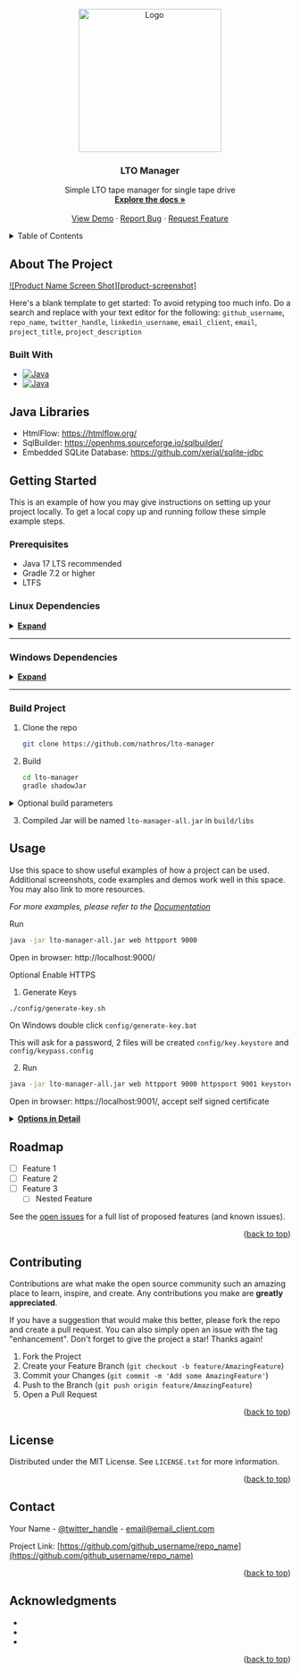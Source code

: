 <div id="top"></div>

<br />
<div align="center">
  <a href="https://github.com/nathros/lto-manager/">
    <img src="https://raw.githubusercontent.com/nathros/lto-manager/main/src/main/resources/lto/manager/web/assets/img/favico.svg" alt="Logo" width="256">
  </a>

<h3 align="center">LTO Manager</h3>

  <p align="center">
    Simple LTO tape manager for single tape drive
    <br />
    <a href="https://github.com/nathros/lto-manager"><strong>Explore the docs »</strong></a>
    <br />
    <br />
    <a href="https://github.com/nathros/lto-manager">View Demo</a>
    ·
    <a href="https://github.com/nathros/lto-manager/issues">Report Bug</a>
    ·
    <a href="https://github.com/nathros/lto-manager/issues">Request Feature</a>
  </p>
</div>



<!-- TABLE OF CONTENTS -->
<details>
  <summary>Table of Contents</summary>
  <ol>
    <li>
      <a href="#about-the-project">About The Project</a>
      <ul>
        <li><a href="#built-with">Built With</a></li>
      </ul>
    </li>
    <li>
      <a href="#getting-started">Getting Started</a>
      <ul>
        <li><a href="#prerequisites">Prerequisites</a></li>
        <li><a href="#installation">Installation</a></li>
      </ul>
    </li>
    <li><a href="#usage">Usage</a></li>
    <li><a href="#roadmap">Roadmap</a></li>
    <li><a href="#contributing">Contributing</a></li>
    <li><a href="#license">License</a></li>
    <li><a href="#contact">Contact</a></li>
    <li><a href="#acknowledgments">Acknowledgments</a></li>
  </ol>
</details>



<!-- ABOUT THE PROJECT -->
## About The Project

[![Product Name Screen Shot][product-screenshot]](https://example.com)

Here's a blank template to get started: To avoid retyping too much info. Do a search and replace with your text editor for the following: `github_username`, `repo_name`, `twitter_handle`, `linkedin_username`, `email_client`, `email`, `project_title`, `project_description`

### Built With

* [![Java][java-17]][java-17-url]
* [![Java][gradle]][gradle-url]

## Java Libraries
* HtmlFlow: https://htmlflow.org/
* SqlBuilder: https://openhms.sourceforge.io/sqlbuilder/
* Embedded SQLite Database: https://github.com/xerial/sqlite-jdbc

## Getting Started
This is an example of how you may give instructions on setting up your project locally.
To get a local copy up and running follow these simple example steps.

### Prerequisites
* Java 17 LTS recommended
* Gradle 7.2 or higher
* LTFS

### Linux Dependencies
<details>
<summary><u><b>Expand</b></u></summary>

### Install Java
```sh
sudo apt-get update
sudo apt-get install openjdk-17-jdk openjdk-17-jre
```
These commands apply to Debian and derivatives such as Ubuntu

### Install LTFS
Make sure your tape drive is visible, if this returns nothing then check cables / system configuration
```sh
ls /dev/ | grep nst
```
Compile and install: https://github.com/LinearTapeFileSystem/ltfs

Ubuntu 18.04 and 20.04
```sh
sudo apt-get update
sudo apt-get install libicu-dev libfuse-dev libxml2-dev uuid-dev libperl-dev libsnmp-perl
sudo apt install snapd
sudo snap install net-snmp

export USR=$(whoami)
sudo mkdir /opt/ltfs
sudo chown $USR /opt/ltfs
cd /opt/ltfs
git clone https://github.com/LinearTapeFileSystem/ltfs
mv ltfs/{.[!.],}* /opt/ltfs/

./autogen.sh
./configure
make
sudo make install

#if you run ltfs now it will complain that libraries are missing - the fix
export LD_LIBRARY_PATH=$LD_LIBRARY_PATH:/opt/ltfs/src/libltfs/.libs/
echo export LD_LIBRARY_PATH=$LD_LIBRARY_PATH:/opt/ltfs/src/libltfs/.libs/ >> ~/.bashrc

ltfs # test command
```

### Install Gradle
```sh
export USR=$(whoami)
sudo mkdir /opt/gradle
sudo chown $USR /opt/gradle
cd /opt/gradle
wget https://services.gradle.org/distributions/gradle-7.2-bin.zip
unzip gradle-7.2-bin.zip
rm gradle-7.2-bin.zip
echo export PATH=$PATH:/opt/gradle/bin >> ~/.bashrc
export PATH=$PATH:/opt/gradle/bin
```
</details>
<hr>

### Windows Dependencies
<details>
<summary><u><b>Expand</b></u></summary>

### Install Java
Download and install: https://download.oracle.com/java/17/archive/jdk-17.0.4_windows-x64_bin.exe

Run CMD as Admin
```sh
setx /M PATH "%PATH%;C:\Program Files\Java\jdk-17.0_4\bin"
 ```

or

In <b>File Explorer</b> right-click on the `This PC` (or `Computer`) icon, then click `Properties` -> `Advanced System Settings` -> `Environmental Variables`.

Under `System Variables` select Path, then click Edit. Add an entry for `C:\Program Files\Java\jdk-17.0_4\bin`. Click OK to save.

### Install LTFS
Download and install: https://www.quantum.com/en/service-support/downloads-and-firmware/ltfs/

### Install Gradle (Build Only)
Download: https://services.gradle.org/distributions/gradle-7.2-bin.zip

Extract to: `C:\Gradle`

Run CMD as Admin
```sh
setx /M PATH "%PATH%;C:\Gradle\bin"
 ```
or

Add `C:\Gradle\bin` to `Environmental Variables`
</details>
<hr>


### Build Project
1. Clone the repo
   ```sh
   git clone https://github.com/nathros/lto-manager
   ```
2. Build
   ```sh
   cd lto-manager
   gradle shadowJar
   ```
<details>
<summary>Optional build parameters</summary>
  Minify CSS and JavaScript (experimental)

  ```sh
  gradle shadowJar -PcssMinify -PjsMinify
  ```
</details>


3. Compiled Jar will be named `lto-manager-all.jar` in `build/libs`

## Usage

Use this space to show useful examples of how a project can be used. Additional screenshots, code examples and demos work well in this space. You may also link to more resources.

_For more examples, please refer to the [Documentation](https://example.com)_

Run
```sh
java -jar lto-manager-all.jar web httpport 9000
```
Open in browser: http://localhost:9000/

Optional Enable HTTPS
1. Generate Keys
```sh
./config/generate-key.sh
```
On Windows double click `config/generate-key.bat`

  This will ask for a password, 2 files will be created `config/key.keystore` and `config/keypass.config`

2. Run
```sh
java -jar lto-manager-all.jar web httpport 9000 httpsport 9001 keystorepath config/key.keystore keystoreconfigpath config/keypass.config
```
Open in browser: https://localhost:9001/, accept self signed certificate


  <details>
    <summary><u><b>Options in Detail</b></u></summary>
    <!-- have to be followed by an empty line! -->

These are all available launch parameters

* <b>HTTP port</b>
    * Port number for HTTP

      ```sh
      httpport [port]
      ```
    If HTTPS is enabled requests to this port this will redirected to HTTPS

    Example: `httpport 9000`

* <b>HTTPS port</b>
   * Port number for HTTPS

     ```sh
     httpport [port]
     ```
   HTTP requests will be redirected to HTTPS

   If this is specified then options `keystorepath` and `keystoreconfigpath` must also be configured

   Example: `httpports 9001`

* <b>Key store path</b>
   * Path for Key store

     ```sh
     keystorepath [path]
     ```
  Make sure to run `config/generate-key.sh` once to generate a key

   Example: `keystorepath config/key.keystore`

* <b>Key store config path</b>
  * Path for Key store config

    ```sh
    keystoreconfigpath [path]
    ```
  Make sure to run `config/generate-key.sh` once to generate a key

    Example: `keystoreconfigpath config/keypass.config`


* <b>Database path</b>
  * Path to SQLite database file

    ```sh
    dbpath [path]
    ```
  If file it does not exist it will be created

    Note: if this option is not specified then default of `config/base.db` will be used

    Example: `dbpath config/base.db`
  </details>


<!-- ROADMAP -->
## Roadmap

- [ ] Feature 1
- [ ] Feature 2
- [ ] Feature 3
    - [ ] Nested Feature

See the [open issues](https://github.com/github_username/repo_name/issues) for a full list of proposed features (and known issues).

<p align="right">(<a href="#top">back to top</a>)</p>



<!-- CONTRIBUTING -->
## Contributing

Contributions are what make the open source community such an amazing place to learn, inspire, and create. Any contributions you make are **greatly appreciated**.

If you have a suggestion that would make this better, please fork the repo and create a pull request. You can also simply open an issue with the tag "enhancement".
Don't forget to give the project a star! Thanks again!

1. Fork the Project
2. Create your Feature Branch (`git checkout -b feature/AmazingFeature`)
3. Commit your Changes (`git commit -m 'Add some AmazingFeature'`)
4. Push to the Branch (`git push origin feature/AmazingFeature`)
5. Open a Pull Request

<p align="right">(<a href="#top">back to top</a>)</p>



<!-- LICENSE -->
## License

Distributed under the MIT License. See `LICENSE.txt` for more information.

<p align="right">(<a href="#top">back to top</a>)</p>



<!-- CONTACT -->
## Contact

Your Name - [@twitter_handle](https://twitter.com/twitter_handle) - email@email_client.com

Project Link: [https://github.com/github_username/repo_name](https://github.com/github_username/repo_name)

<p align="right">(<a href="#top">back to top</a>)</p>



<!-- ACKNOWLEDGMENTS -->
## Acknowledgments

* []()
* []()
* []()

<p align="right">(<a href="#top">back to top</a>)</p>



<!-- MARKDOWN LINKS & IMAGES -->
<!-- https://www.markdownguide.org/basic-syntax/#reference-style-links -->
[java-17]: https://img.shields.io/badge/Java-17-orange?style=for-the-badge&logo=java
[java-17-url]: https://www.oracle.com/java/technologies/javase/jdk17-archive-downloads.html
[gradle]: https://img.shields.io/badge/Gradle-7.2-%2302303a?style=for-the-badge&logo=gradle
[gradle-url]: https://gradle.org/
